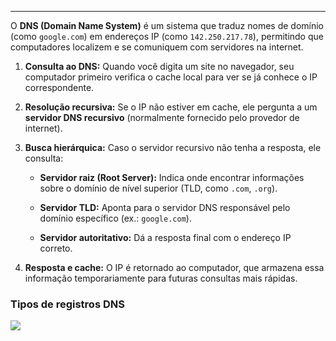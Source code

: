 
---

O **DNS (Domain Name System)** é um sistema que traduz nomes de domínio (como `google.com`) em endereços IP (como `142.250.217.78`), permitindo que computadores localizem e se comuniquem com servidores na internet.

1. **Consulta ao DNS:** Quando você digita um site no navegador, seu computador primeiro verifica o cache local para ver se já conhece o IP correspondente.

2. **Resolução recursiva:** Se o IP não estiver em cache, ele pergunta a um **servidor DNS recursivo** (normalmente fornecido pelo provedor de internet).

3. **Busca hierárquica:** Caso o servidor recursivo não tenha a resposta, ele consulta:
    - **Servidor raiz (Root Server):** Indica onde encontrar informações sobre o domínio de nível superior (TLD, como `.com`, `.org`).
    
    - **Servidor TLD:** Aponta para o servidor DNS responsável pelo domínio específico (ex.: `google.com`).
    
    - **Servidor autoritativo:** Dá a resposta final com o endereço IP correto.

4. **Resposta e cache:** O IP é retornado ao computador, que armazena essa informação temporariamente para futuras consultas mais rápidas.

### Tipos de registros DNS

![](https://i.imgur.com/zqvjQAN.png)


